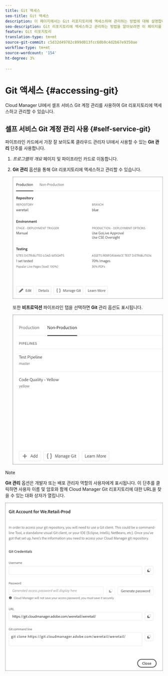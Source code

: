 ```yaml
---
title: Git 액세스
seo-title: Git 액세스
description: 이 페이지에서는 Git 리포지토리에 액세스하여 관리하는 방법에 대해 설명합니다.
seo-description: Git 리포지토리에 액세스하고 관리하는 방법을 알아보려면 이 페이지를 따르십시오.
feature: Git 리포지토리
translation-type: tm+mt
source-git-commit: c5d32d49782c899d013fcc60b9c4d2b67e9350ae
workflow-type: tm+mt
source-wordcount: '154'
ht-degree: 3%

---
```



# Git 액세스 {#accessing-git}

Cloud Manager UI에서 셀프 서비스 Git 계정 관리를 사용하여 Git 리포지토리에 액세스하고 관리할 수 있습니다.

## 셀프 서비스 Git 계정 관리 사용 {#self-service-git}

파이프라인 카드에서 가장 잘 보이도록 클라우드 관리자 UI에서 사용할 수 있는 **Git 관리** 단추를 사용합니다.

1. *프로그램의 개요* 페이지 및 파이프라인 카드로 이동합니다.

1. **Git 관리** 옵션을 통해 Git 리포지토리에 액세스하고 관리할 수 있습니다.

   ![](assets/manage-git1.png)

   또한 **비프로덕션** 파이프라인 탭을 선택하면 **Git** 관리 옵션도 표시됩니다.

   ![](assets/manage-git-new2.png)

>[!NOTE]
>
>**Git 관리** 옵션은 개발자 또는 배포 관리자 역할의 사용자에게 표시됩니다. 이 단추를 클릭하면 사용자 이름 및 암호와 함께 Cloud Manager Git 리포지토리에 대한 URL을 찾을 수 있는 대화 상자가 열립니다.

![](assets/manage-git3.png)



